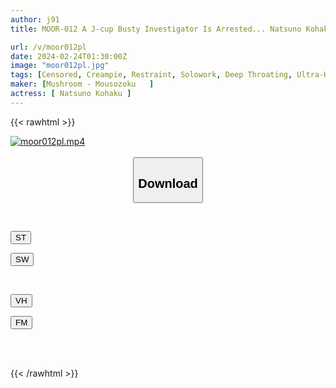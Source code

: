 ```yaml
---
author: j91
title: MOOR-012 A J-cup Busty Investigator Is Arrested... Natsuno Kohaku Is Restrained And Nipples Are Exploited And Tortured And Creampied.

url: /v/moor012pl
date: 2024-02-24T01:30:00Z
image: "moor012pl.jpg"
tags: [Censored, Creampie, Restraint, Solowork, Deep Throating, Ultra-Huge Tits, Female Investigator	]
maker: [Mushroom - Mousozoku   ]
actress: [ Natsuno Kohaku ]
---
```



{{< rawhtml >}}

<div class="video" data-videoid="g11VddJMJ8cqK4G">
    <a href="javascript:;">
        <img src="/v/moor012pl/moor012pl.jpg" width="WIDTH" height="HEIGHT" alt="moor012pl.mp4" loading="lazy">
    </a>
</div>

<script type="text/javascript" src="https://j91.asia/asset/on-demand-st.js"></script>

<br>
  <link rel="stylesheet" href="https://j91.asia/asset/bs5.css">
  
  <center>
  <button class="btn btn-primary" type="button" data-bs-toggle="collapse" data-bs-target=".multi-collapse" aria-expanded="false" aria-controls="multiCollapseExample1 multiCollapseExample2"><h2>Download</h2></button></center>
</p>
<div class="row">
  <div class="col">
    <div class="collapse multi-collapse" id="multiCollapseExample1">
      <div class="card card-body">
	      	      <br>
<div class="buttons">  
<p><a href="https://streamtape.to/v/g11VddJMJ8cqK4G" target="_blank"><button class="btn-hover color-3"><i class="fa fa-download"></i> ST</button></a></p>
<p><a href="https://cdnwish.com/eqfxyvus2w3t" target="_blank"><button class="btn-hover color-2"><i class="fa fa-download"></i> SW</button></a></p></div>
    </div>
  </div>
</div>
  <div class="col">
    <div class="collapse multi-collapse" id="multiCollapseExample2">
      <div class="card card-body">
	      <br>
<div class="buttons">
<p><a href="javascript:;"><button class="btn-hover color-9"><i class="fa fa-download"></i> VH</button></a></p>
<p><a href="javascript:;"><button class="btn-hover color-8"><i class="fa fa-download"></i> FM</button></a></p></div>
<br><br>
      </div>
    </div>
  </div>
</div>

{{< /rawhtml >}}